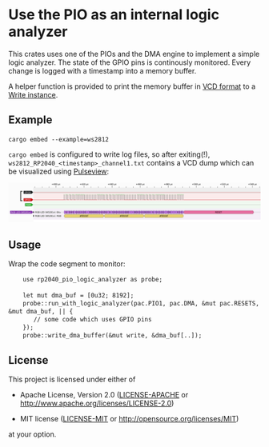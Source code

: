 # Use the PIO as an internal logic analyzer

This crates uses one of the PIOs and the DMA engine to implement a simple
logic analyzer. The state of the GPIO pins is continously monitored. Every
change is logged with a timestamp into a memory buffer.

A helper function is provided to print the memory buffer in 
[VCD format](https://en.wikipedia.org/wiki/Value_change_dump)
to a [Write instance](https://doc.rust-lang.org/nightly/core/fmt/trait.Write.html).

## Example

```
cargo embed --example=ws2812
```

`cargo embed` is configured to write log files, so after exiting(!),
`ws2812_RP2040_<timestamp>_channel1.txt` contains a VCD dump which can
be visualized using [Pulseview](https://www.sigrok.org/wiki/Pulseview):

![Pulseview screenshot](docs/screenshot.png)

## Usage

Wrap the code segment to monitor:

```
    use rp2040_pio_logic_analyzer as probe;

    let mut dma_buf = [0u32; 8192];
    probe::run_with_logic_analyzer(pac.PIO1, pac.DMA, &mut pac.RESETS, &mut dma_buf, || {
       // some code which uses GPIO pins
    });
    probe::write_dma_buffer(&mut write, &dma_buf[..]);
```

## License

This project is licensed under either of

- Apache License, Version 2.0 ([LICENSE-APACHE](LICENSE-APACHE) or
  http://www.apache.org/licenses/LICENSE-2.0)

- MIT license ([LICENSE-MIT](LICENSE-MIT) or http://opensource.org/licenses/MIT)

at your option.
